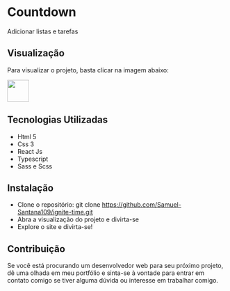 # Countdown 
<p> 
   Adicionar listas e tarefas
</p>

## Visualização
<p>Para visualizar o projeto, basta clicar na imagem abaixo: </p>
 <a href="https://samuel-santana109.github.io/ignite-time/" target="_blank"> <img src="https://camo.githubusercontent.com/b51f3828d00acc47caefe842efcadf6f2af1bb965138a0fb878d8bbff93cafe0/68747470733a2f2f696d672e69636f6e73382e636f6d2f6d6174657269616c2d73686172702f3235362f706f7274666f6c696f2e706e67" width="50" height="50" target="_blank"> </a>
 
 ## Tecnologias Utilizadas
 - Html 5
 - Css 3
 - React Js
 - Typescript
 - Sass e Scss

 ## Instalação 
 - Clone o repositório: git clone https://github.com/Samuel-Santana109/ignite-time.git
 - Abra a visualização do projeto e divirta-se
 - Explore o site e divirta-se!

## Contribuição 
<p> Se você está procurando um desenvolvedor web para seu próximo projeto, 
  dê uma olhada em meu portfólio e sinta-se à vontade para entrar em contato comigo se tiver alguma dúvida ou interesse em trabalhar comigo. </p>
